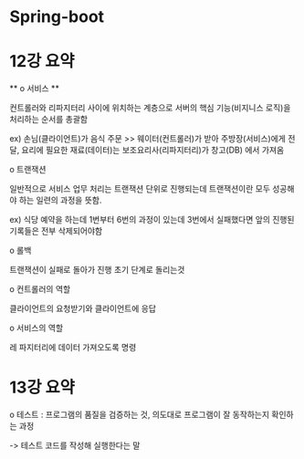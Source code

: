 # Spring-boot
 
 # 12강 요약
 ** ο 서비스 **
 
 컨트롤러와 리파지터리 사이에 위치하는 계층으로 서버의 핵심 기능(비지니스 로직)을 처리하는 순서를 총괄함
 
 ex) 손님(클라이언트)가 음식 주문 >> 웨이터(컨트롤러)가 받아 주방장(서비스)에게 전달, 요리에 필요한 재료(데이터)는 보조요리사(리파지터리)가 창고(DB) 에서 가져옴
 
 ο 트랜잭션
 
 일반적으로 서비스 업무 처리는 트랜잭션 단위로 진행되는데 트랜잭션이란 모두 성공해야 하는 일련의 과정을 뜻함.
 
 ex) 식당 예약을 하는데 1번부터 6번의 과정이 있는데 3번에서 실패했다면 앞의 진행된 기록들은 전부 삭제되어야함

ο 롤백 

트랜잭션이 실패로 돌아가 진행 초기 단계로 돌리는것

ο 컨트롤러의 역할 

클라이언트의 요청받기와 클라이언트에 응답

ο 서비스의 역할

레 파지터리에 데이터 가져오도록 명령

# 13강 요약
ο 테스트 : 프로그램의 품질을 검증하는 것, 의도대로 프로그램이 잘 동작하는지 확인하는 과정

-> 테스트 코드를 작성해 실행한다는 말
